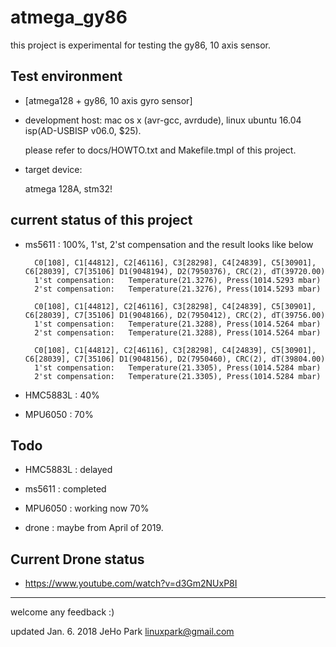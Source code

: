 # atmega_gy86

  this project is experimental for testing the gy86, 10 axis sensor.


## Test environment

  - [atmega128 + gy86, 10 axis gyro sensor]

  - development host: 
      mac os x (avr-gcc, avrdude), 
	  linux ubuntu 16.04
      isp(AD-USBISP v06.0, $25).  
	  
	  please refer to docs/HOWTO.txt and Makefile.tmpl of this project.


  - target device: 
	
	  atmega 128A, stm32!



## current status of this project

  - ms5611   : 100%, 1'st, 2'st compensation and the result looks like below


		  C0[108], C1[44812], C2[46116], C3[28298], C4[24839], C5[30901], C6[28039], C7[35106] D1(9048194), D2(7950376), CRC(2), dT(39720.00)
		  1'st compensation:   Temperature(21.3276), Press(1014.5293 mbar)
		  2'st compensation:   Temperature(21.3276), Press(1014.5293 mbar)

		  C0[108], C1[44812], C2[46116], C3[28298], C4[24839], C5[30901], C6[28039], C7[35106] D1(9048166), D2(7950412), CRC(2), dT(39756.00)
		  1'st compensation:   Temperature(21.3288), Press(1014.5264 mbar)
		  2'st compensation:   Temperature(21.3288), Press(1014.5264 mbar)

		  C0[108], C1[44812], C2[46116], C3[28298], C4[24839], C5[30901], C6[28039], C7[35106] D1(9048156), D2(7950460), CRC(2), dT(39804.00)
		  1'st compensation:   Temperature(21.3305), Press(1014.5284 mbar)
		  2'st compensation:   Temperature(21.3305), Press(1014.5284 mbar)


  - HMC5883L : 40%

  - MPU6050  : 70%


## Todo

  - HMC5883L : delayed

  - ms5611   : completed

  - MPU6050  : working now 70%

  - drone    : maybe from April of 2019.


## Current Drone status

   - https://www.youtube.com/watch?v=d3Gm2NUxP8I

--- 
 welcome any feedback :)

 updated  Jan.  6. 2018
 JeHo Park <linuxpark@gmail.com> 
